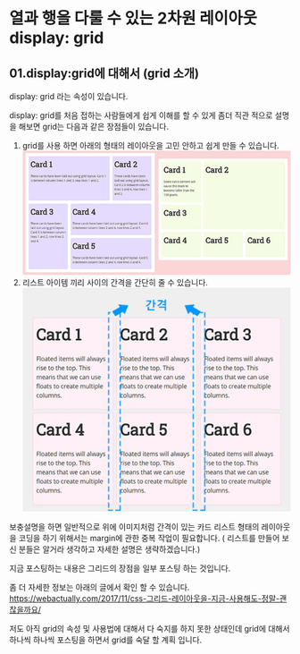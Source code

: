 # 열과 행을 다룰 수 있는 2차원 레이아웃 display: grid

## 01.display:grid에 대해서 (grid 소개)

display: grid 라는 속성이 있습니다.

display: grid를 처음 접하는 사람들에게 쉽게 이해를 할 수 있게 좀더 직관 적으로 설명을 해보면 grid는 다음과 같은 장점들이 있습니다.


1. grid를 사용 하면 아래의 형태의 레이아웃을 고민 안하고  쉽게 만들 수 있습니다. <img src=./images/grid01.jpg alt="">
2. 리스트 아이템 끼리 사이의 간격을 간단히 줄 수 있습니다.<img src=./images/grid02.jpg alt="">


보충설명을 하면 일반적으로 위에 이미지처럼 간격이 있는 카드 리스트 형태의 레이아웃을  코딩을 하기 위해서는 margin에 관한 중복 작업이 필요합니다. ( 리스트를 만들어 보신 분들은 알거라 생각하고 자세한 설명은 생략하겠습니다.)



지금 포스팅하는 내용은 그리드의 장점을 일부 포스팅 하는 것입니다. 

좀 더 자세한 정보는 아래의 글에서 확인 할 수 있습니다.
<a href="https://webactually.com/2017/11/css-%EA%B7%B8%EB%A6%AC%EB%93%9C-%EB%A0%88%EC%9D%B4%EC%95%84%EC%9B%83%EC%9D%84-%EC%A7%80%EA%B8%88-%EC%82%AC%EC%9A%A9%ED%95%B4%EB%8F%84-%EC%A0%95%EB%A7%90-%EA%B4%9C%EC%B0%AE%EC%9D%84%EA%B9%8C%EC%9A%94/" target="_blank" rel="noopener">https://webactually.com/2017/11/css-그리드-레이아웃을-지금-사용해도-정말-괜찮을까요/</a>

저도 아직 grid의 속성 및 사용법에 대해서 다 숙지를 하지 못한 상태인데 grid에 대해서 하나씩 하나씩 포스팅을 하면서 grid를 숙달 할 계획 입니다.





